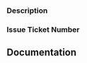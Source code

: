 <!--- Provide a short description of the changes in the Title -->

### Description
<!--- Describe your changes in detail -->


### Issue Ticket Number
<!--- Link corresponding issue number -->


## Documentation
<!--- Where and how has this change been documented -->
